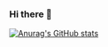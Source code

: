### Hi there 👋
[![Anurag's GitHub stats](https://github-readme-stats.vercel.app/api?username=itsmenewbie03&show_icons=true&theme=chartreuse-dark)](https://github.com/anuraghazra/github-readme-stats)
<!--
**itsmenewbie03/itsmenewbie03** is a ✨ _special_ ✨ repository because its `README.md` (this file) appears on your GitHub profile.

Here are some ideas to get you started:

- 🔭 I’m currently working on ...
- 🌱 I’m currently learning ...
- 👯 I’m looking to collaborate on ...
- 🤔 I’m looking for help with ...
- 💬 Ask me about ...
- 📫 How to reach me: ...
- 😄 Pronouns: ...
- ⚡ Fun fact: ...
-->
